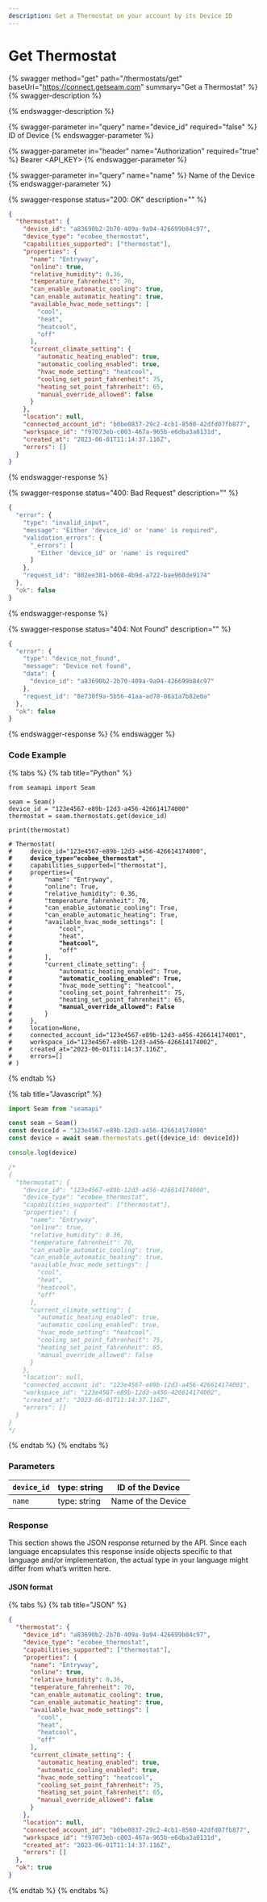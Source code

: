 ```yaml
---
description: Get a Thermostat on your account by its Device ID
---
```


# Get Thermostat

{% swagger method="get" path="/thermostats/get" baseUrl="https://connect.getseam.com" summary="Get a Thermostat" %}
{% swagger-description %}

{% endswagger-description %}

{% swagger-parameter in="query" name="device_id" required="false" %}
ID of Device
{% endswagger-parameter %}

{% swagger-parameter in="header" name="Authorization" required="true" %}
Bearer <API_KEY>
{% endswagger-parameter %}

{% swagger-parameter in="query" name="name" %}
Name of the Device
{% endswagger-parameter %}

{% swagger-response status="200: OK" description="" %}
```json
{
  "thermostat": {
    "device_id": "a83690b2-2b70-409a-9a94-426699b84c97",
    "device_type": "ecobee_thermostat",
    "capabilities_supported": ["thermostat"],
    "properties": {
      "name": "Entryway",
      "online": true,
      "relative_humidity": 0.36,
      "temperature_fahrenheit": 70,
      "can_enable_automatic_cooling": true,
      "can_enable_automatic_heating": true,
      "available_hvac_mode_settings": [
        "cool",
        "heat",
        "heatcool",
        "off"
      ],
      "current_climate_setting": {
        "automatic_heating_enabled": true,
        "automatic_cooling_enabled": true,
        "hvac_mode_setting": "heatcool",
        "cooling_set_point_fahrenheit": 75,
        "heating_set_point_fahrenheit": 65,
        "manual_override_allowed": false 
      }
    },
    "location": null,
    "connected_account_id": "b0be0837-29c2-4cb1-8560-42dfd07fb877",
    "workspace_id": "f97073eb-c003-467a-965b-e6dba3a0131d",
    "created_at": "2023-06-01T11:14:37.116Z",
    "errors": []
  }
}
```
{% endswagger-response %}

{% swagger-response status="400: Bad Request" description="" %}
```javascript
{
  "error": {
    "type": "invalid_input",
    "message": "Either 'device_id' or 'name' is required",
    "validation_errors": {
      "_errors": [
        "Either 'device_id' or 'name' is required"
      ]
    },
    "request_id": "802ee381-b068-4b9d-a722-bae968de9174"
  },
  "ok": false
}
```
{% endswagger-response %}

{% swagger-response status="404: Not Found" description="" %}
```javascript
{
  "error": {
    "type": "device_not_found",
    "message": "Device not found",
    "data": {
      "device_id": "a83690b2-2b70-409a-9a94-426699b84c97"
    },
    "request_id": "8e730f9a-5b56-41aa-ad78-86a1a7b82e0a"
  },
  "ok": false
}
```
{% endswagger-response %}
{% endswagger %}

### Code Example

{% tabs %}
{% tab title="Python" %}
<pre class="language-python"><code class="lang-python">from seamapi import Seam

seam = Seam()
device_id = "123e4567-e89b-12d3-a456-426614174000"
thermostat = seam.thermostats.get(device_id)

print(thermostat)

# Thermostat(
#     device_id="123e4567-e89b-12d3-a456-426614174000",
<strong>#     device_type="ecobee_thermostat",
</strong>#     capabilities_supported=["thermostat"], 
#     properties={
#         "name": "Entryway",
#         "online": True,
#         "relative_humidity": 0.36,
#         "temperature_fahrenheit": 70,
#         "can_enable_automatic_cooling": True,
#         "can_enable_automatic_heating": True,
#         "available_hvac_mode_settings": [
#             "cool",
#             "heat",
<strong>#             "heatcool",
</strong>#             "off"
#         ],
#         "current_climate_setting": {
#             "automatic_heating_enabled": True,
<strong>#             "automatic_cooling_enabled": True,
</strong>#             "hvac_mode_setting": "heatcool",
#             "cooling_set_point_fahrenheit": 75,
#             "heating_set_point_fahrenheit": 65,
<strong>#             "manual_override_allowed": False  
</strong>#         }
#     },
#     location=None,
#     connected_account_id="123e4567-e89b-12d3-a456-426614174001",
#     workspace_id="123e4567-e89b-12d3-a456-426614174002",
#     created_at="2023-06-01T11:14:37.116Z",
#     errors=[]
# )
</code></pre>
{% endtab %}

{% tab title="Javascript" %}
```typescript
import Seam from "seamapi"

const seam = Seam()
const deviceId = "123e4567-e89b-12d3-a456-426614174000"
const device = await seam.thermostats.get({device_id: deviceId})

console.log(device)

/*
{
  "thermostat": {
    "device_id": "123e4567-e89b-12d3-a456-426614174000",
    "device_type": "ecobee_thermostat",
    "capabilities_supported": ["thermostat"],
    "properties": {
      "name": "Entryway",
      "online": true,
      "relative_humidity": 0.36,
      "temperature_fahrenheit": 70,
      "can_enable_automatic_cooling": true,
      "can_enable_automatic_heating": true,
      "available_hvac_mode_settings": [
        "cool",
        "heat",
        "heatcool",
        "off"
      ],
      "current_climate_setting": {
        "automatic_heating_enabled": true,
        "automatic_cooling_enabled": true,
        "hvac_mode_setting": "heatcool",
        "cooling_set_point_fahrenheit": 75,
        "heating_set_point_fahrenheit": 65,
        "manual_override_allowed": false 
      }
    },
    "location": null,
    "connected_account_id": "123e4567-e89b-12d3-a456-426614174001",
    "workspace_id": "123e4567-e89b-12d3-a456-426614174002",
    "created_at": "2023-06-01T11:14:37.116Z",
    "errors": []
  }
}
*/
```
{% endtab %}
{% endtabs %}

### Parameters

| `device_id` | type: string | ID of the Device   |
| ----------- | ------------ | ------------------ |
| `name`      | type: string | Name of the Device |

### Response

This section shows the JSON response returned by the API. Since each language encapsulates this response inside objects specific to that language and/or implementation, the actual type in your language might differ from what’s written here.

#### JSON format

{% tabs %}
{% tab title="JSON" %}
```json
{
  "thermostat": {
    "device_id": "a83690b2-2b70-409a-9a94-426699b84c97",
    "device_type": "ecobee_thermostat",
    "capabilities_supported": ["thermostat"],
    "properties": {
      "name": "Entryway",
      "online": true,
      "relative_humidity": 0.36,
      "temperature_fahrenheit": 70,
      "can_enable_automatic_cooling": true,
      "can_enable_automatic_heating": true,
      "available_hvac_mode_settings": [
        "cool",
        "heat",
        "heatcool",
        "off"
      ],
      "current_climate_setting": {
        "automatic_heating_enabled": true,
        "automatic_cooling_enabled": true,
        "hvac_mode_setting": "heatcool",
        "cooling_set_point_fahrenheit": 75,
        "heating_set_point_fahrenheit": 65,
        "manual_override_allowed": false 
      }
    },
    "location": null,
    "connected_account_id": "b0be0837-29c2-4cb1-8560-42dfd07fb877",
    "workspace_id": "f97073eb-c003-467a-965b-e6dba3a0131d",
    "created_at": "2023-06-01T11:14:37.116Z",
    "errors": []
  },
  "ok": true
}
```
{% endtab %}
{% endtabs %}
